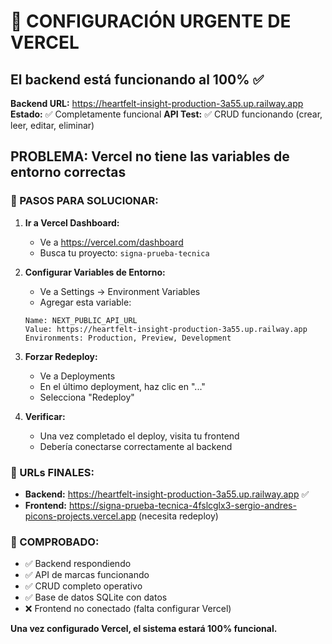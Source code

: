 # 🚨 CONFIGURACIÓN URGENTE DE VERCEL

## El backend está funcionando al 100% ✅

**Backend URL:** https://heartfelt-insight-production-3a55.up.railway.app
**Estado:** ✅ Completamente funcional
**API Test:** ✅ CRUD funcionando (crear, leer, editar, eliminar)

## PROBLEMA: Vercel no tiene las variables de entorno correctas

### 🔧 PASOS PARA SOLUCIONAR:

1. **Ir a Vercel Dashboard:**
   - Ve a https://vercel.com/dashboard
   - Busca tu proyecto: `signa-prueba-tecnica`

2. **Configurar Variables de Entorno:**
   - Ve a Settings → Environment Variables
   - Agregar esta variable:
   ```
   Name: NEXT_PUBLIC_API_URL
   Value: https://heartfelt-insight-production-3a55.up.railway.app
   Environments: Production, Preview, Development
   ```

3. **Forzar Redeploy:**
   - Ve a Deployments
   - En el último deployment, haz clic en "..."
   - Selecciona "Redeploy"

4. **Verificar:**
   - Una vez completado el deploy, visita tu frontend
   - Debería conectarse correctamente al backend

### 🎯 URLs FINALES:
- **Backend:** https://heartfelt-insight-production-3a55.up.railway.app ✅
- **Frontend:** https://signa-prueba-tecnica-4fslcglx3-sergio-andres-picons-projects.vercel.app (necesita redeploy)

### 🧪 COMPROBADO:
- ✅ Backend respondiendo
- ✅ API de marcas funcionando
- ✅ CRUD completo operativo
- ✅ Base de datos SQLite con datos
- ❌ Frontend no conectado (falta configurar Vercel)

**Una vez configurado Vercel, el sistema estará 100% funcional.**
